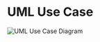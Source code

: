 # UML Use Case

![UML Use Case Diagram](http://www.plantuml.com/plantuml/proxy?src=https://raw.githubusercontent.com/schlumpfen/umlcheatsheet/master/1_Usecase/usecase1.puml)

